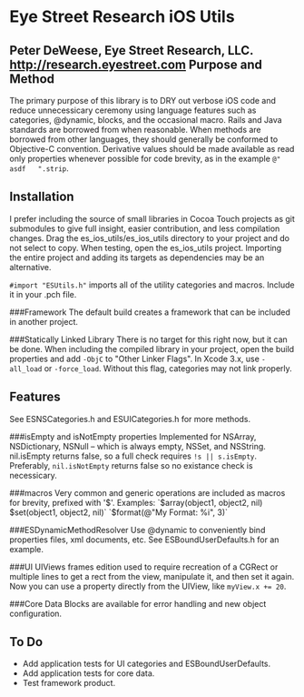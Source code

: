 Eye Street Research iOS Utils
=============================
Peter DeWeese, Eye Street Research, LLC. http://research.eyestreet.com
Purpose and Method
------------------------
The primary purpose of this library is to DRY out verbose iOS code and reduce unnecessicary ceremony using language features such as categories, @dynamic, blocks, and the occasional macro.  Rails and Java standards are borrowed from when reasonable.  When methods are borrowed from other languages, they should generally be conformed to Objective-C convention.  Derivative values should be made available as read only properties whenever possible for code brevity, as in the example `@" asdf   ".strip`.

Installation
------------
I prefer including the source of small libraries in Cocoa Touch projects as git submodules to give full insight, easier contribution, and less compilation changes.  Drag the es_ios_utils/es_ios_utils directory to your project and do not select to copy.  When testing, open the es_ios_utils project.  Importing the entire project and adding its targets as dependencies may be an alternative.

`#import "ESUtils.h"` imports all of the utility categories and macros.  Include it in your .pch file.

###Framework
The default build creates a framework that can be included in another project.

###Statically Linked Library
There is no target for this right now, but it can be done.  When including the compiled library in your project, open the build properties and add `-ObjC` to "Other Linker Flags".  In Xcode 3.x, use `-all_load` or `-force_load`.  Without this flag, categories may not link properly.

Features
-----------
See ESNSCategories.h and ESUICategories.h for more methods.

###isEmpty and isNotEmpty properties
Implemented for NSArray, NSDictionary, NSNull – which is always empty, NSSet, and NSString.  nil.isEmpty returns false, so a full check requires `!s || s.isEmpty`. Preferably, `nil.isNotEmpty` returns false so no existance check is necessicary.

###macros
Very common and generic operations are included as macros for brevity, prefixed with '$'.  Examples:
`$array(object1, object2, nil)`
`$set(object1, object2, nil)`
`$format(@"My Format: %i", 3)`

###ESDynamicMethodResolver
Use @dynamic to conveniently bind properties files, xml documents, etc.  See ESBoundUserDefaults.h for an example.

###UI
UIViews frames edition used to require recreation of a CGRect or multiple lines to get a rect from the view, manipulate it, and then set it again. Now you can use a property directly from the UIView, like `myView.x += 20`.

###Core Data
Blocks are available for error handling and new object configuration.

To Do
---------
* Add application tests for UI categories and ESBoundUserDefaults.
* Add application tests for core data.
* Test framework product.
